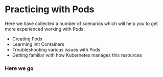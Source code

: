 # Practicing with Pods

Here we have collected a number of scenarios which will help you to get more experienced working with Pods.

- Creating Pods
- Learming Init Containers
- Troubleshooting various issues with Pods
- Getting familiar with how Kubernetes manages this resources

### Here we go

